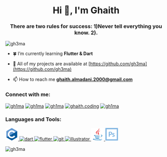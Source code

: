 <h1 align="center">Hi 👋, I'm Ghaith</h1>
<h3 align="center">There are two rules for success: 1)Never tell everything you know. 2).</h3>

<p align="left"> <img src="https://komarev.com/ghpvc/?username=gh3ma&label=Profile%20views&color=0e75b6&style=flat" alt="gh3ma" /> </p>

- 🍀 I’m currently learning **Flutter & Dart**

- 📱 All of my projects are available at [https://github.com/gh3ma](https://github.com/gh3ma)

- 📫 How to reach me **ghaith.almadani.2000@gmail.com**

<h3 align="left">Connect with me:</h3>
<p align="left">
<a href="https://linkedin.com/in/gh1ma" target="blank"><img align="center" src="https://raw.githubusercontent.com/rahuldkjain/github-profile-readme-generator/master/src/images/icons/Social/linked-in-alt.svg" alt="gh1ma" height="30" width="40" /></a>
<a href="https://fb.com/gh1ma" target="blank"><img align="center" src="https://raw.githubusercontent.com/rahuldkjain/github-profile-readme-generator/master/src/images/icons/Social/facebook.svg" alt="gh1ma" height="30" width="40" /></a>
<a href="https://instagram.com/gh1ma" target="blank"><img align="center" src="https://raw.githubusercontent.com/rahuldkjain/github-profile-readme-generator/master/src/images/icons/Social/instagram.svg" alt="gh1ma" height="30" width="40" /></a>
<a href="https://www.youtube.com/ghaith.coding" target="blank"><img align="center" src="https://raw.githubusercontent.com/rahuldkjain/github-profile-readme-generator/master/src/images/icons/Social/youtube.svg" alt="ghaith.coding" height="30" width="40" /></a>
<a href="https://www.leetcode.com/gh1ma" target="blank"><img align="center" src="https://raw.githubusercontent.com/rahuldkjain/github-profile-readme-generator/master/src/images/icons/Social/leet-code.svg" alt="gh1ma" height="30" width="40" /></a>
</p>

<h3 align="left">Languages and Tools:</h3>
<p align="left"> <a href="https://www.cprogramming.com/" target="_blank" rel="noreferrer"> <img src="https://raw.githubusercontent.com/devicons/devicon/master/icons/c/c-original.svg" alt="c" width="40" height="40"/> </a> <a href="https://dart.dev" target="_blank" rel="noreferrer"> <img src="https://www.vectorlogo.zone/logos/dartlang/dartlang-icon.svg" alt="dart" width="40" height="40"/> </a> <a href="https://flutter.dev" target="_blank" rel="noreferrer"> <img src="https://www.vectorlogo.zone/logos/flutterio/flutterio-icon.svg" alt="flutter" width="40" height="40"/> </a> <a href="https://git-scm.com/" target="_blank" rel="noreferrer"> <img src="https://www.vectorlogo.zone/logos/git-scm/git-scm-icon.svg" alt="git" width="40" height="40"/> </a> <a href="https://www.adobe.com/in/products/illustrator.html" target="_blank" rel="noreferrer"> <img src="https://www.vectorlogo.zone/logos/adobe_illustrator/adobe_illustrator-icon.svg" alt="illustrator" width="40" height="40"/> </a> <a href="https://www.java.com" target="_blank" rel="noreferrer"> <img src="https://raw.githubusercontent.com/devicons/devicon/master/icons/java/java-original.svg" alt="java" width="40" height="40"/> </a> <a href="https://www.photoshop.com/en" target="_blank" rel="noreferrer"> <img src="https://raw.githubusercontent.com/devicons/devicon/master/icons/photoshop/photoshop-line.svg" alt="photoshop" width="40" height="40"/> </a> </p>

<p><img align="center" src="https://github-readme-stats.vercel.app/api/top-langs?username=gh3ma&show_icons=true&locale=en&layout=compact" alt="gh3ma" /></p>
